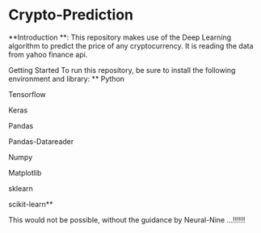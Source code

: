 # Crypto-Prediction
**Introduction **: 
This repository makes use of the Deep Learning algorithm to predict the price of any cryptocurrency. It is reading the data from yahoo finance api.

Getting Started
To run this repository, be sure to install the following environment and library:
**
Python

Tensorflow

Keras

Pandas

Pandas-Datareader

Numpy

Matplotlib 

sklearn

scikit-learn**

This would not be possible, without the guidance by Neural-Nine ...!!!!!!
